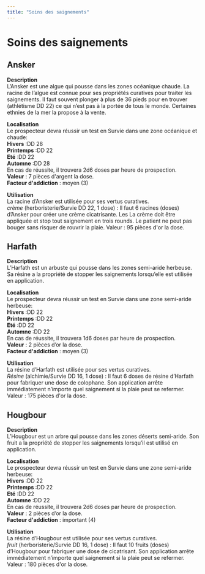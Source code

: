 ```yaml
---
title: "Soins des saignements"
---
```

# Soins des saignements

## Ansker
**Description**  
L’Ansker est une algue qui pousse dans les zones océanique chaude. La racine de l’algue est connue pour ses propriétés curatives pour traiter les saignements. Il faut souvent plonger à plus de 36 pieds pour en trouver (athlétisme DD 22) ce qui n’est pas à la portée de tous le monde. Certaines ethnies de la mer la propose à la vente.

**Localisation**  
Le prospecteur devra réussir un test en Survie dans une zone océanique et chaude:  
**Hivers** :DD 28  
**Printemps** :DD 22  
**Eté** :DD 22   
**Automne** :DD 28    
En cas de réussite, il trouvera 2d6 doses par heure de prospection.  
**Valeur** : 7 pièces d'argent la dose.  
**Facteur d'addiction** : moyen (3)

**Utilisation**  
La racine d’Ansker est utilisée pour ses vertus curatives.  
*crème* (herboristerie/Survie DD 22, 1 dose) : Il faut 6 racines (doses) d’Ansker pour créer une crème cicatrisante. Les La crème doit être appliquée et stop tout saignement en trois rounds. Le patient ne peut pas bouger sans risquer de rouvrir la plaie.
Valeur : 95 pièces d'or la dose.

## Harfath
**Description**  
L’Harfath est un arbuste qui pousse dans les zones semi-aride herbeuse. Sa résine a la propriété de stopper les saignements lorsqu’elle est utilisée en application.

**Localisation**  
Le prospecteur devra réussir un test en Survie dans une zone semi-aride herbeuse:  
**Hivers** :DD 22  
**Printemps** :DD 22  
**Eté** :DD 22   
**Automne** :DD 22    
En cas de réussite, il trouvera 1d6 doses par heure de prospection.  
**Valeur** : 2 pièces d’or la dose.  
**Facteur d'addiction** : moyen (3)

**Utilisation**  
La résine d’Harfath est utilisée pour ses vertus curatives.  
*Résine* (alchimie/Survie DD 16, 1 dose) : Il faut 6 doses de résine d’Harfath pour fabriquer une dose de colophane. Son application arrête immédiatement n’importe quel saignement si la plaie peut se refermer.
Valeur : 175 pièces d'or la dose.

## Hougbour
**Description**  
L’Hougbour est un arbre qui pousse dans les zones déserts semi-aride. Son fruit a la propriété de stopper les saignements lorsqu’il est utilisé en application.

**Localisation**  
Le prospecteur devra réussir un test en Survie dans une zone semi-aride herbeuse:  
**Hivers** :DD 22  
**Printemps** :DD 22  
**Eté** :DD 22   
**Automne** :DD 22    
En cas de réussite, il trouvera 2d6 doses par heure de prospection.  
**Valeur** : 2 pièces d’or la dose.  
**Facteur d'addiction** : important (4)

**Utilisation**  
La résine d’Hougbour est utilisée pour ses vertus curatives.  
*fruit* (herboristerie/Survie DD 16, 1 dose) : Il faut 10 fruits (doses) d’Hougbour pour fabriquer une dose de cicatrisant. Son application arrête immédiatement n’importe quel saignement si la plaie peut se refermer.
Valeur : 180 pièces d'or la dose.
